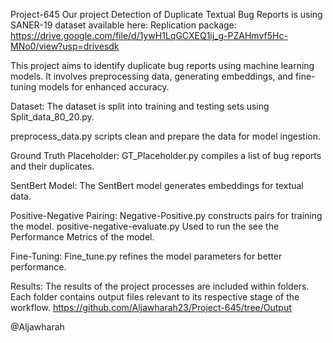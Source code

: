 Project-645
Our project Detection of Duplicate Textual Bug Reports is using SANER-19 dataset available here: Replication package: https://drive.google.com/file/d/1ywH1LqGCXEQ1ij_g-PZAHmvf5Hc-MNo0/view?usp=drivesdk

This project aims to identify duplicate bug reports using machine learning models. It involves preprocessing data, generating embeddings, and fine-tuning models for enhanced accuracy.

Dataset: The dataset is split into training and testing sets using Split_data_80_20.py.

preprocess_data.py scripts clean and prepare the data for model ingestion.

Ground Truth Placeholder: GT_Placeholder.py compiles a list of bug reports and their duplicates.

SentBert Model: The SentBert model generates embeddings for textual data.

Positive-Negative Pairing: Negative-Positive.py constructs pairs for training the model. positive-negative-evaluate.py Used to run the see the Performance Metrics of the model.

Fine-Tuning: Fine_tune.py refines the model parameters for better performance.

Results: The results of the project processes are included within folders. Each folder contains output files relevant to its respective stage of the workflow.
https://github.com/Aljawharah23/Project-645/tree/Output


@Aljawharah
